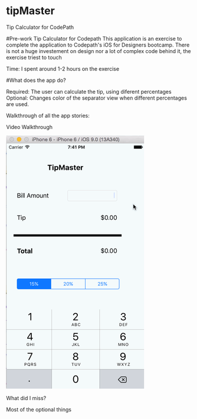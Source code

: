 # tipMaster
Tip Calculator for CodePath


#Pre-work Tip Calculator for Codepath
This application is an exercise to complete the application to Codepath's iOS for Designers bootcamp. There is not a huge investement on design nor a lot of complex code behind it, the exercise triest to touch

Time: I spent around 1-2 hours on the exercise

#What does the app do?

 Required: The user can calculate the tip, using diferent percentages
 Optional: Changes color of the separator view when different percentages are used.

Walkthrough of all the app stories:

Video Walkthrough

![alt tag](https://raw.githubusercontent.com/iosr00kie/tipMaster/master/tipMaster_Deepak_Deshpande.gif)


What did I miss?

Most of the optional things
